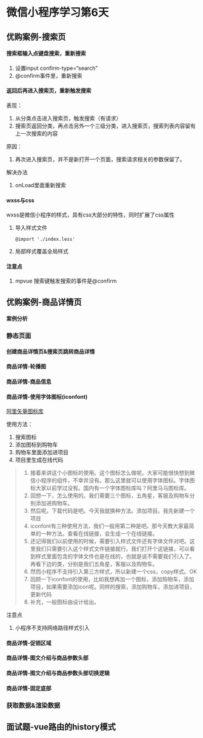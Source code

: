 # 微信小程序学习第6天

## 优购案例-搜索页

#### 搜索框输入点键盘搜索，重新搜索

1. 设置input confirm-type=“search”
2. @confirm事件里，重新搜索

#### 返回后再进入搜索页，重新触发搜索

表现：

1. 从分类点击进入搜索页，触发搜索（有请求）
2. 搜索页返回分类，再点击另外一个三级分类，进入搜索页，搜索列表内容留有上一次搜索的内容

原因：

1. 再次进入搜索页，并不是新打开一个页面，搜索请求相关的参数保留了。

解决办法

1. onLoad里面重新搜索

#### wxss与css

wxss是微信小程序的样式，具有css大部分的特性，同时扩展了css属性

1. 导入样式文件

   ```
   @import './index.less'
   ```

2. 局部样式覆盖全局样式

#### 注意点

1. mpvue 搜索键触发搜索的事件是@confirm



## 优购案例-商品详情页

#### 案例分析

### 静态页面

#### 创建商品详情页&搜索页跳转商品详情

#### 商品详情-轮播图

#### 商品详情-商品信息

#### 商品详情-使用字体图标(iconfont)

[阿里矢量图标库](https://www.iconfont.cn/)

使用方法：

1. 搜索图标
2. 添加图标到购物车
3. 购物车里面添加进项目
4. 项目里生成在线代码

> 1. 接着来讲这个小图标的使用。这个图标怎么做呢。大家可能很快想到微信小程序的组件，不幸并没有。那么这里就可以使用字体图标。字体图标大家以前学过没有。国内有一个字体图标库叫？阿里马马图标库。
> 2. 回想一下，怎么使用的。我们需要三个图标，五角星，客服及购物车分别添加进购物车。
> 3. 然后呢。下载代码是吧。今天我就换种方法。添加项目。我先新建一个项目
> 4. iconfont有三种使用方法，我们一般用第二种是吧。那今天教大家最简单的一种方法。查看在线链接，会生成一个在线链接。
> 5. 还记得我们以前使用的时候，需要引入样式文件还有字体文件对吧。这里我们只需要引入这个样式文件链接就行。我们打开个这链接，可以看到样式里面包含的字体文件也是在线的，也就是说不需要我们引入了。再看下边的类，分别是我们五角星，客服以及购物车。
> 6. 然而小程序不支持引入第三方样式，所以新建一个css，copy样式。OK
> 7. 回顾一下iconfont的使用，比如我想再加一个图标，添加购物车，添加项目，如果需要添加icon呢。同样的搜索，添加购物车，添加进项目，更新代码
> 8. 补充，一般图标由设计给出。

注意点

1. 小程序不支持网络路径样式引入

#### 商品详情-促销区域

#### 商品详情-图文介绍与商品参数头部

#### 商品详情-图文介绍与商品参数头部切换逻辑

#### 商品详情-固定底部



### 获取数据&渲染数据







## 面试题-vue路由的history模式


